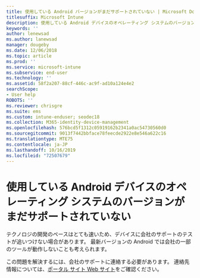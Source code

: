 ```yaml
---
title: 使用している Android バージョンがまだサポートされていない | Microsoft Docs
titlesuffix: Microsoft Intune
description: 使用している Android デバイスのオペレーティング システムのバージョンがまだサポートされていません。
keywords: ''
author: lenewsad
ms.author: lanewsad
manager: dougeby
ms.date: 12/06/2018
ms.topic: article
ms.prod: ''
ms.service: microsoft-intune
ms.subservice: end-user
ms.technology: ''
ms.assetid: 58f2a207-88cf-446c-ac9f-ad10a124e4e2
searchScope:
- User help
ROBOTS: ''
ms.reviewer: chrisgre
ms.suite: ems
ms.custom: intune-enduser; seodec18
ms.collection: M365-identity-device-management
ms.openlocfilehash: 576bcd5f1312c05919162b2341a0ac54730560d0
ms.sourcegitcommit: 9013f7442bbface78feecde2922e8e546a622c16
ms.translationtype: MTE75
ms.contentlocale: ja-JP
ms.lasthandoff: 10/16/2019
ms.locfileid: "72507679"
---
```

# <a name="your-android-devices-operating-system-version-isnt-yet-supported"></a>使用している Android デバイスのオペレーティング システムのバージョンがまだサポートされていない

テクノロジの開発のペースはとても速いため、デバイスに会社のサポートのテストが追いつけない場合があります。 最新バージョンの Android では会社の一部のツールが動作しないことも考えられます。

この問題を解決するには、会社のサポートに連絡する必要があります。 連絡先情報については、[ポータル サイト Web サイト](https://go.microsoft.com/fwlink/?linkid=2010980)をご確認ください。
